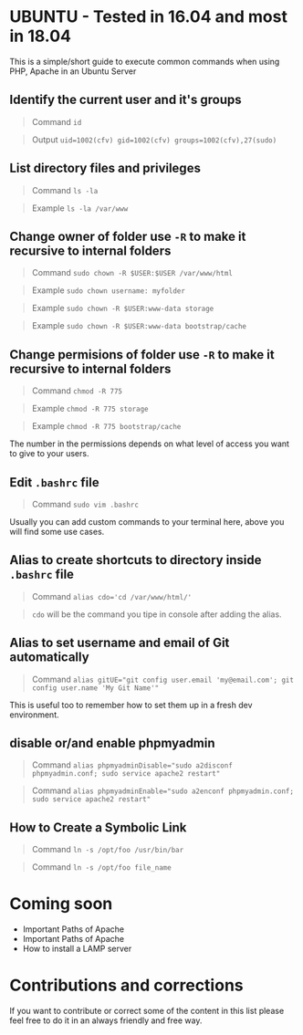 # UBUNTU - Tested in 16.04 and most in 18.04
This is a simple/short guide to execute common commands when using PHP, Apache in an Ubuntu Server

## Identify the current user and it's groups

> Command `id`

> Output `uid=1002(cfv) gid=1002(cfv) groups=1002(cfv),27(sudo)`

## List directory files and privileges
> Command `ls -la`

> Example `ls -la /var/www`

## Change owner of folder use `-R` to make it recursive to internal folders
> Command `sudo chown -R $USER:$USER /var/www/html`

> Example `sudo chown username: myfolder`

> Example `sudo chown -R $USER:www-data storage`

> Example `sudo chown -R $USER:www-data bootstrap/cache`

## Change permisions of folder use `-R` to make it recursive to internal folders 
> Command `chmod -R 775`

> Example `chmod -R 775 storage`

> Example `chmod -R 775 bootstrap/cache`

The number in the permissions depends on what level of access you want to give to your users.

## Edit `.bashrc` file
> Command `sudo vim .bashrc`

Usually you can add custom commands to your terminal here, above you will find some use cases.

## Alias to create shortcuts to directory inside `.bashrc` file
> Command `alias cdo='cd /var/www/html/'`

> `cdo` will be the command you tipe in console after adding the alias.

## Alias to set username and email of Git automatically 
> Command `alias gitUE="git config user.email 'my@email.com'; git config user.name 'My Git Name'"`

This is useful too to remember how to set them up in a fresh dev environment.

## disable or/and enable phpmyadmin
> Command `alias phpmyadminDisable="sudo a2disconf phpmyadmin.conf; sudo service apache2 restart"`

> Command `alias phpmyadminEnable="sudo a2enconf phpmyadmin.conf; sudo service apache2 restart"`

## How to Create a Symbolic Link
> Command `ln -s /opt/foo /usr/bin/bar`

> Command `ln -s /opt/foo file_name`


# Coming soon

  * Important Paths of Apache
  * Important Paths of Apache
  * How to install a LAMP server

# Contributions and corrections
If you want to contribute or correct some of the content in this list please feel free to do it in an always friendly and free way.
